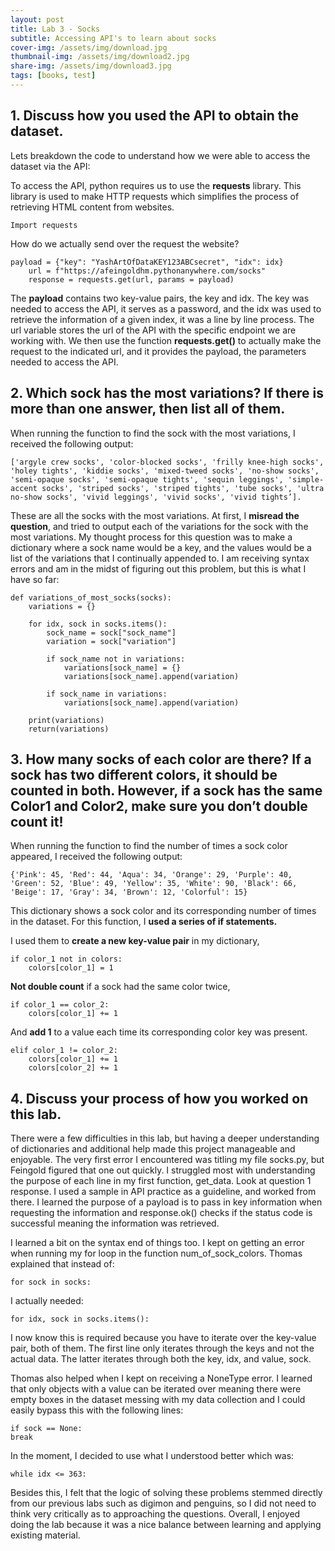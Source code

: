```yaml
---
layout: post
title: Lab 3 - Socks
subtitle: Accessing API's to learn about socks
cover-img: /assets/img/download.jpg
thumbnail-img: /assets/img/download2.jpg
share-img: /assets/img/download3.jpg
tags: [books, test]
---
```



## 1. Discuss how you used the API to obtain the dataset.

Lets breakdown the code to understand how we were able to access the dataset via the API:

To access the API, python requires us to use the **requests** library. This library is used to make HTTP requests which simplifies the process of retrieving HTML content from websites.

~~~
Import requests
~~~

How do we actually send over the request the website? 

~~~
payload = {"key": "YashArtOfDataKEY123ABCsecret", "idx": idx} 
	url = f"https://afeingoldhm.pythonanywhere.com/socks"
	response = requests.get(url, params = payload)
~~~

The **payload** contains two key-value pairs, the key and idx. The key was needed to access the API, it serves as a password, and the idx was used to retrieve the information of a given index, it was a line by line process.  The url variable stores the url of the API with the specific endpoint we are working with. We then use the function **requests.get()** to actually make the request to the indicated url, and it provides the payload, the parameters needed to access the API. 

## 2. Which sock has the most variations? If there is more than one answer, then list all of them.

When running the function to find the sock with the most variations, I received the following output: 

~~~
['argyle crew socks', 'color-blocked socks', 'frilly knee-high socks', 'holey tights', 'kiddie socks', 'mixed-tweed socks', 'no-show socks', 'semi-opaque socks', 'semi-opaque tights', 'sequin leggings', 'simple-accent socks', 'striped socks', 'striped tights', 'tube socks', 'ultra no-show socks', 'vivid leggings', 'vivid socks', 'vivid tights’]. 
~~~

These are all the socks with the most variations. At first, I **misread the question**, and tried to output each of the variations for the sock with the most variations. My thought process for this question was to make a dictionary where a sock name would be a key, and the values would be a list of the variations that I continually appended to. I am receiving syntax errors and am in the midst of figuring out this problem, but this is what I have so far: 

~~~
def variations_of_most_socks(socks):
	variations = {}

	for idx, sock in socks.items():
		sock_name = sock["sock_name"]
		variation = sock["variation"]

		if sock_name not in variations:
			variations[sock_name] = {}
			variations[sock_name].append(variation)

		if sock_name in variations:
			variations[sock_name].append(variation)

	print(variations)
	return(variations)
~~~

## 3. How many socks of each color are there? If a sock has two different colors, it should be counted in both. However, if a sock has the same Color1 and Color2, make sure you don’t double count it!

When running the function to find the number of times a sock color appeared, I received the following output: 

~~~
{'Pink': 45, 'Red': 44, 'Aqua': 34, 'Orange': 29, 'Purple': 40, 'Green': 52, 'Blue': 49, 'Yellow': 35, 'White': 90, 'Black': 66, 'Beige': 17, 'Gray': 34, 'Brown': 12, 'Colorful': 15}
~~~

This dictionary shows a sock color and its corresponding number of times in the dataset. For this function, I **used a series of if statements.** 

I used them to **create a new key-value pair** in my dictionary, 

~~~
if color_1 not in colors:
	colors[color_1] = 1
~~~

**Not double count** if a sock had the same color twice,

~~~
if color_1 == color_2:
	colors[color_1] += 1
~~~

And **add 1** to a value each time its corresponding color key was present.

~~~
elif color_1 != color_2:
	colors[color_1] += 1
	colors[color_2] += 1
~~~


## 4. Discuss your process of how you worked on this lab. 

There were a few difficulties in this lab, but having a deeper understanding of dictionaries and additional help made this project manageable and enjoyable. The very first error I encountered was titling my file socks.py, but Feingold figured that one out quickly. I struggled most with understanding the purpose of each line in my first function, get_data. Look at question 1 response. I used a sample in API practice as a guideline, and worked from there. I learned the purpose of a payload is to pass in key information when requesting the information and response.ok() checks if the status code is successful meaning the information was retrieved. 

I learned a bit on the syntax end of things too. I kept on getting an error when running my for loop in the function num_of_sock_colors. Thomas explained that instead of:

~~~
for sock in socks:
~~~
I actually needed:
~~~
for idx, sock in socks.items():
~~~
I now know this is required because you have to iterate over the key-value pair, both of them. The first line only iterates through the keys and not the actual data. The latter iterates through both the key, idx, and value, sock.

Thomas also helped when I kept on receiving a NoneType error. I learned that only objects with a value can be iterated over meaning there were empty boxes in the dataset messing with my data collection and I could easily bypass this with the following lines:

~~~
if sock == None: 
break
~~~

In the moment, I decided to use what I understood better which was:

~~~
while idx <= 363:
~~~

Besides this, I felt that the logic of solving these problems stemmed directly from our previous labs such as digimon and penguins, so I did not need to think very critically as to approaching the questions. Overall, I enjoyed doing the lab because it was a nice balance between learning and applying existing material. 
